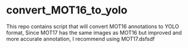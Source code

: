 # convert_MOT16_to_yolo
This repo contains script that will convert MOT16 annotations to YOLO format,
Since MOT17 has the same images as MOT16 but improved and more accurate annotation, I recommend using MOT17.dsfsdf



